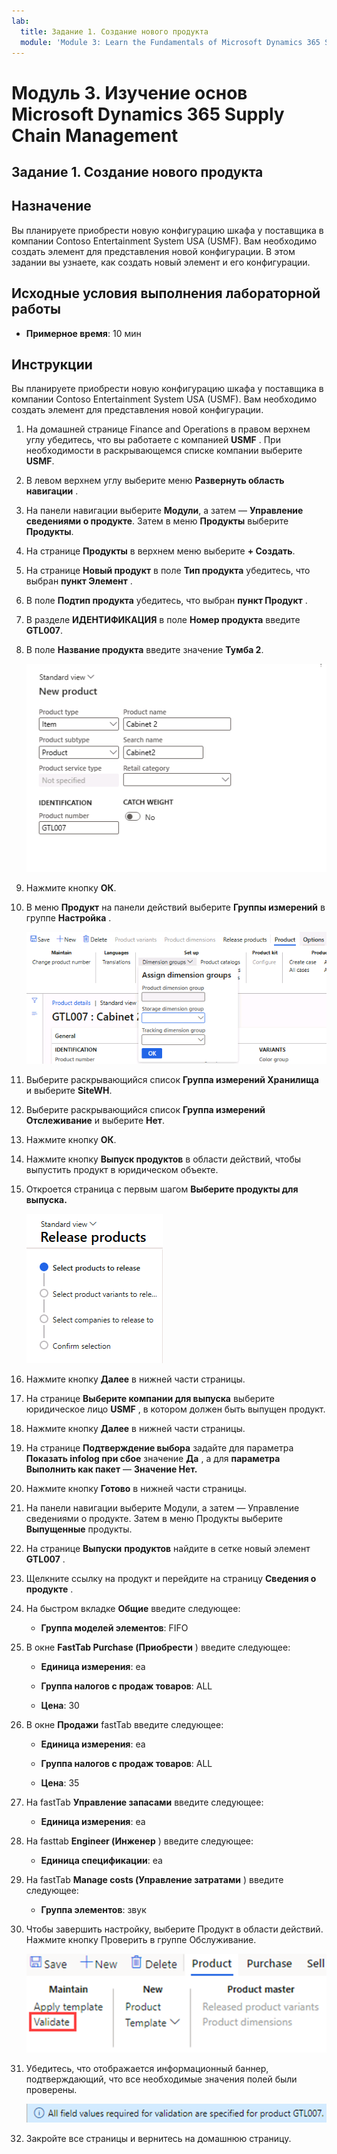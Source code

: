 ```yaml
---
lab:
  title: Задание 1. Создание нового продукта
  module: 'Module 3: Learn the Fundamentals of Microsoft Dynamics 365 Supply Chain Management'
---
```


# Модуль 3. Изучение основ Microsoft Dynamics 365 Supply Chain Management

## Задание 1. Создание нового продукта

## Назначение

Вы планируете приобрести новую конфигурацию шкафа у поставщика в компании Contoso Entertainment System USA (USMF).  Вам необходимо создать элемент для представления новой конфигурации.  В этом задании вы узнаете, как создать новый элемент и его конфигурации.

## Исходные условия выполнения лабораторной работы

   - **Примерное время**: 10 мин

## Инструкции

Вы планируете приобрести новую конфигурацию шкафа у поставщика в компании Contoso Entertainment System USA (USMF).  Вам необходимо создать элемент для представления новой конфигурации. 

1.  На домашней странице Finance and Operations в правом верхнем углу убедитесь, что вы работаете с компанией **USMF** . При необходимости в раскрывающемся списке компании выберите **USMF**.

2.  В левом верхнем углу выберите меню **Развернуть область навигации** .

3.  На панели навигации выберите **Модули**, а затем — **Управление сведениями о продукте**. Затем в меню **Продукты** выберите **Продукты**.

4.  На странице **Продукты** в верхнем меню выберите **+ Создать**.

5.  На странице **Новый продукт** в поле **Тип продукта** убедитесь, что выбран **пункт Элемент** .

6.  В поле **Подтип продукта** убедитесь, что выбран **пункт Продукт** .

7.  В разделе **ИДЕНТИФИКАЦИЯ** в поле **Номер продукта** введите **GTL007**.

8.  В поле **Название продукта** введите значение **Тумба 2**.

    ![Снимок экрана: стандартное представление страницы создания нового продукта.](./media/03-learn-the-fundamentals-of-dynamics-365-supply-chain-management-07.png)

9.  Нажмите кнопку **ОК**.

10. В меню **Продукт** на панели действий выберите **Группы измерений** в группе **Настройка** .

    ![Снимок экрана: параметр настройки в меню продукта, где можно добавить сведения о различных группах измерений.](./media/03-learn-the-fundamentals-of-dynamics-365-supply-chain-management-08.png)

11. Выберите раскрывающийся список **Группа измерений Хранилища** и выберите **SiteWH**.

12. Выберите раскрывающийся список **Группа измерений Отслеживание** и выберите **Нет**.

13. Нажмите кнопку **ОК**.

14. Нажмите кнопку **Выпуск продуктов** в области действий, чтобы выпустить продукт в юридическом объекте.

15. Откроется страница с первым шагом **Выберите продукты для выпуска.**

    ![Снимок экрана: стандартное представление страницы продуктов выпуска.](./media/03-learn-the-fundamentals-of-dynamics-365-supply-chain-management-09.png)

16. Нажмите кнопку **Далее** в нижней части страницы.

17. На странице **Выберите компании для выпуска** выберите юридическое лицо **USMF** , в котором должен быть выпущен продукт.

18. Нажмите кнопку **Далее** в нижней части страницы.

19. На странице **Подтверждение выбора** задайте для параметра **Показать infolog при сбое** значение **Да** , а для **параметра Выполнить как пакет** — **Значение Нет.**

20. Нажмите кнопку **Готово** в нижней части страницы.

21. На панели навигации выберите Модули, а затем — Управление сведениями о продукте. Затем в меню Продукты выберите **Выпущенные** продукты.

22. На странице **Выпуски** **продуктов** найдите в сетке новый элемент **GTL007** . 

23. Щелкните ссылку на продукт и перейдите на страницу **Сведения о продукте** .

24. На быстром вкладке **Общие** введите следующее:

    - **Группа моделей элементов**: FIFO

25. В окне **FastTab Purchase (Приобрести** ) введите следующее:

    - **Единица измерения**: ea

    - **Группа налогов с продаж товаров**: ALL

    - **Цена**: 30

26. В окне **Продажи** fastTab введите следующее:

    - **Единица измерения**: ea

    - **Группа налогов с продаж товаров**: ALL

    - **Цена**: 35

27. На fastTab **Управление запасами** введите следующее:

    - **Единица измерения**: ea

28. На fasttab **Engineer (Инженер** ) введите следующее:

    - **Единица спецификации**: ea

29. На fastTab **Manage costs (Управление затратами** ) введите следующее:

    - **Группа элементов**: звук

30. Чтобы завершить настройку, выберите Продукт в области действий. Нажмите кнопку Проверить в группе Обслуживание.

    ![Снимок экрана: группа "Обслуживание" под кнопкой "Продукт" в области действий. В группе Обслуживание выбрана кнопка Проверить.](./media/03-learn-the-fundamentals-of-dynamics-365-supply-chain-management-10.png)

31. Убедитесь, что отображается информационный баннер, подтверждающий, что все необходимые значения полей были проверены.

    ![Снимок экрана: информационный баннер, подтверждающий, что все необходимые значения полей были проверены. ](./media/03-learn-the-fundamentals-of-dynamics-365-supply-chain-management-11.png)

32. Закройте все страницы и вернитесь на домашнюю страницу.
